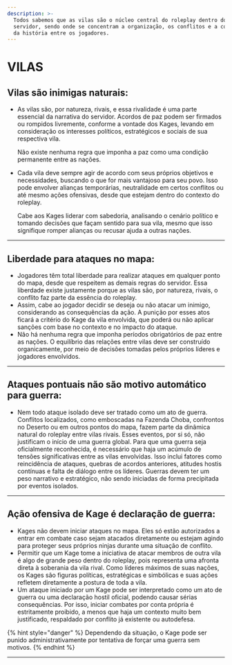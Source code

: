 ```yaml
---
description: >-
  Todos sabemos que as vilas são o núcleo central do roleplay dentro do
  servidor, sendo onde se concentram a organização, os conflitos e a construção
  da história entre os jogadores.
---
```


# VILAS

## Vilas são inimigas naturais:

*   As vilas são, por natureza, rivais, e essa rivalidade é uma parte essencial da narrativa do servidor. Acordos de paz podem ser firmados ou rompidos livremente, conforme a vontade dos Kages, levando em consideração os interesses políticos, estratégicos e sociais de sua respectiva vila.

    Não existe nenhuma regra que imponha a paz como uma condição permanente entre as nações.&#x20;
*   Cada vila deve sempre agir de acordo com seus próprios objetivos e necessidades, buscando o que for mais vantajoso para seu povo. Isso pode envolver alianças temporárias, neutralidade em certos conflitos ou até mesmo ações ofensivas, desde que estejam dentro do contexto do roleplay.

    Cabe aos Kages liderar com sabedoria, analisando o cenário político e tomando decisões que façam sentido para sua vila, mesmo que isso signifique romper alianças ou recusar ajuda a outras nações.

***

## Liberdade para ataques no mapa:

* Jogadores têm total liberdade para realizar ataques em qualquer ponto do mapa, desde que respeitem as demais regras do servidor. Essa liberdade existe justamente porque as vilas são, por natureza, rivais, o conflito faz parte da essência do roleplay.
* Assim, cabe ao jogador decidir se deseja ou não atacar um inimigo, considerando as consequências da ação. A punição por esses atos ficará a critério do Kage da vila envolvida, que poderá ou não aplicar sanções com base no contexto e no impacto do ataque.
* Não há nenhuma regra que imponha períodos obrigatórios de paz entre as nações. O equilíbrio das relações entre vilas deve ser construído organicamente, por meio de decisões tomadas pelos próprios líderes e jogadores envolvidos.

***

## Ataques pontuais não são motivo automático para guerra:

* Nem todo ataque isolado deve ser tratado como um ato de guerra. Conflitos localizados, como emboscadas na Fazenda Choba, confrontos no Deserto ou em outros pontos do mapa, fazem parte da dinâmica natural do roleplay entre vilas rivais. Esses eventos, por si só, não justificam o início de uma guerra global. Para que uma guerra seja oficialmente reconhecida, é necessário que haja um acúmulo de tensões significativas entre as vilas envolvidas. Isso inclui fatores como reincidência de ataques, quebras de acordos anteriores, atitudes hostis contínuas e falta de diálogo entre os líderes. Guerras devem ter um peso narrativo e estratégico, não sendo iniciadas de forma precipitada por eventos isolados.

***

## Ação ofensiva de Kage é declaração de guerra:

* Kages não devem iniciar ataques no mapa. Eles só estão autorizados a entrar em combate caso sejam atacados diretamente ou estejam agindo para proteger seus próprios ninjas durante uma situação de conflito.
* Permitir que um Kage tome a iniciativa de atacar membros de outra vila é algo de grande peso dentro do roleplay, pois representa uma afronta direta à soberania da vila rival. Como líderes máximos de suas nações, os Kages são figuras políticas, estratégicas e simbólicas e suas ações refletem diretamente a postura de toda a vila.
* Um ataque iniciado por um Kage pode ser interpretado como um ato de guerra ou uma declaração hostil oficial, podendo causar sérias consequências. Por isso, iniciar combates por conta própria é estritamente proibido, a menos que haja um contexto muito bem justificado, respaldado por conflito já existente ou autodefesa.

{% hint style="danger" %}
Dependendo da situação, o Kage pode ser punido administrativamente por tentativa de forçar uma guerra sem motivos.
{% endhint %}

***

